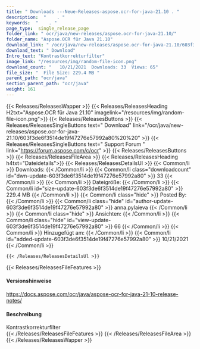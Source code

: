 ```yaml
---
title: " Downloads ---Neue-Releases-aspose.ocr-for-java-21.10 . "
description:  "    . " 
keywords:  "    . " 
page_type:  single_release_page
folder_link: " ocr/java/new-releases/aspose.ocr-for-java-21.10/"
folder_name: "Aspose.OCR für Java 21.10"
download_link: " /ocr/java/new-releases/aspose.ocr-for-java-21.10/603f3de6f3514de19f47276e57992a80"
download_text: " Download"
Intro_text: "Kontrastkorrekturfilter"
image_link: "/resources/img/random-file-icon.png"
download_count: "   10/21/2021  Downloads: 33  Views: 65"
file_size: "  File Size: 229.4 MB "
parent_path: "ocr/java"
section_parent_path: "ocr/java"
weight: 161
---
```


{{< Releases/ReleasesWapper >}}
  {{< Releases/ReleasesHeading H2txt="Aspose.OCR für Java 21.10" imagelink="/resources/img/random-file-icon.png">}}
  {{< Releases/ReleasesButtons >}}
    {{< Releases/ReleasesSingleButtons text=" Download" link="/ocr/java/new-releases/aspose.ocr-for-java-21.10/603f3de6f3514de19f47276e57992a80%20%20" >}}
    {{< Releases/ReleasesSingleButtons text=" Support Forum " link="https://forum.aspose.com/c/ocr" >}}
  {{< Releases/ReleasesButtons >}}
  {{< Releases/ReleasesFileArea >}}
    {{< Releases/ReleasesHeading h4txt="Dateidetails">}}
    {{< Releases/ReleasesDetailsUl >}}
            {{< Common/li >}} Downloads: {{< /Common/li >}}
      {{< Common/li class="downloadcount" id="dwn-update-603f3de6f3514de19f47276e57992a80" >}} 33 {{< /Common/li >}}
      {{< Common/li >}} Dateigröße: {{< /Common/li >}}
      {{< Common/li id="size-update-603f3de6f3514de19f47276e57992a80" >}} 229.4 MB {{< /Common/li >}} 
      {{< Common/li  class="hide" >}} Posted By: {{< /Common/li >}} 
      {{< Common/li class="hide" id="author-update-603f3de6f3514de19f47276e57992a80" >}} anna.pylaieva {{< /Common/li >}}
      {{< Common/li class="hide" >}} Ansichten: {{< /Common/li >}}
      {{< Common/li class="hide" id="view-update-603f3de6f3514de19f47276e57992a80" >}} 66 {{< /Common/li >}}
      {{< Common/li >}} Hinzugefügt am: {{< /Common/li >}}
      {{< Common/li id="added-update-603f3de6f3514de19f47276e57992a80" >}} 10/21/2021 {{< /Common/li >}} 

    {{< /Releases/ReleasesDetailsUl >}}

  {{< Releases/ReleasesFileFeatures >}}
      <h4>Versionshinweise</h4><div> <a href="https://docs.aspose.com/ocr/java/aspose-ocr-for-java-21-10-release-notes/">https://docs.aspose.com/ocr/java/aspose-ocr-for-java-21-10-release-notes/</a></div><h4> Beschreibung</h4><div class="HTMLDescription"> Kontrastkorrekturfilter</div>
  {{< /Releases/ReleasesFileFeatures >}}
 {{< /Releases/ReleasesFileArea >}}
{{< /Releases/ReleasesWapper >}}



